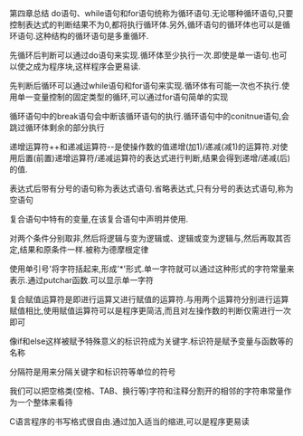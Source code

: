 第四章总结
do语句、while语句和for语句统称为循环语句.无论哪种循环语句,只要控制表达式的判断结果不为0,都将执行循环体.另外,循环语句的循环体也可以是循环语句.这种结构的循环语句是多重循环.

先循环后判断可以通过do语句来实现.循环体至少执行一次.即使是单一语句.也可以使之成为程序块,这样程序会更易读.

先判断后循环可以通过while语句和for语句来实现.循环体有可能一次也不执行.使用单一变量控制的固定类型的循环,可以通过for语句简单的实现

循环语句中的break语句会中断该循环语句的执行.循环语句中的conitnue语句,会跳过循环体剩余的部分执行

递增运算符++和递减运算符--是使操作数的值递增(加1)/递减(减1)的运算符.对使用后置(前置)递增运算符/递减运算符的表达式进行判断,结果会得到递增/递减(后)的值.

表达式后带有分号的语句称为表达式语句.省略表达式,只有分号的表达式语句,称为空语句

复合语句中特有的变量,在该复合语句中声明并使用.

对两个条件分别取非,然后将逻辑与变为逻辑或、逻辑或变为逻辑与,然后再取其否定,结果和原条件一样.被称为德摩根定律

使用单引号'将字符括起来,形成'*'形式.单一字符就可以通过这种形式的字符常量来表示.通过putchar函数.可以显示单一字符

复合赋值运算符是即进行运算又进行赋值的运算符.与用两个运算符分别进行运算赋值相比,使用赋值运算符可以是程序更简洁,而且对左操作数的判断仅需进行一次即可

像if和else这样被赋予特殊意义的标识符成为关键字.标识符是赋予变量与函数等的名称

分隔符是用来分隔关键字和标识符等单位的符号

我们可以把空格类(空格、TAB、换行等)字符和注释分割开的相邻的字符串常量作为一个整体来看待

C语言程序的书写格式很自由.通过加入适当的缩进,可以是程序更易读